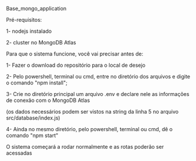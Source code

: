 Base_mongo_application

Pré-requisitos:

1- nodejs instalado

2- cluster no MongoDB Atlas


Para que o sistema funcione, você vai precisar antes de:

1- Fazer o download do repositório para o local de desejo

2- Pelo powershell, terminal ou cmd, entre no diretório dos arquivos e digite o comando "npm install";

3- Crie no diretório principal um arquivo .env e declare nele as informações de conexão com o MongoDB Atlas

   (os dados necessários podem ser vistos na string da linha 5 no arquivo src/database/index.js)
   
4- Ainda no mesmo diretório, pelo powershell, terminal ou cmd, dê o comando "npm start"


O sistema começará a rodar normalmente e as rotas poderão ser acessadas
